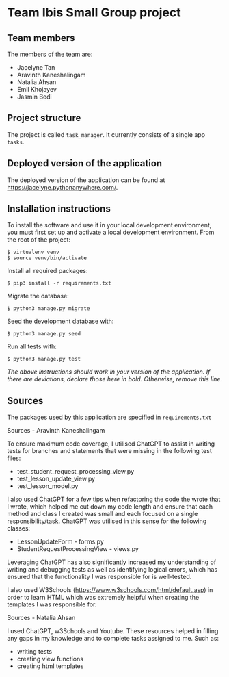 # Team Ibis Small Group project

## Team members
The members of the team are:
- Jacelyne Tan
- Aravinth Kaneshalingam
- Natalia Ahsan
- Emil Khojayev
- Jasmin Bedi

## Project structure
The project is called `task_manager`.  It currently consists of a single app `tasks`.

## Deployed version of the application
The deployed version of the application can be found at https://jacelyne.pythonanywhere.com/.

## Installation instructions
To install the software and use it in your local development environment, you must first set up and activate a local development environment.  From the root of the project:

```
$ virtualenv venv
$ source venv/bin/activate
```

Install all required packages:

```
$ pip3 install -r requirements.txt
```

Migrate the database:

```
$ python3 manage.py migrate
```

Seed the development database with:

```
$ python3 manage.py seed
```

Run all tests with:
```
$ python3 manage.py test
```

*The above instructions should work in your version of the application.  If there are deviations, declare those here in bold.  Otherwise, remove this line.*

## Sources
The packages used by this application are specified in `requirements.txt`

Sources - Aravinth Kaneshalingam

To ensure maximum code coverage, I utilised ChatGPT to assist in writing tests for branches and statements that were missing in the following test files:
- test_student_request_processing_view.py
- test_lesson_update_view.py
- test_lesson_model.py

I also used ChatGPT for a few tips when refactoring the code the wrote that I wrote, which helped me cut down my code length and ensure that each method and class I created was small and each focused on a single responsibility/task. ChatGPT was utilised in this sense for the following classes:
- LessonUpdateForm - forms.py
- StudentRequestProcessingView - views.py

Leveraging ChatGPT has also significantly increased my understanding of writing and debugging tests as well as identifying logical errors, which has ensured that the functionality I was responsible for is well-tested.

I also used W3Schools (https://www.w3schools.com/html/default.asp) in order to learn HTML which was extremely helpful when creating the templates I was responsible for.


Sources - Natalia Ahsan

I used ChatGPT, w3Schools and Youtube. 
These resources helped in filling any gaps in my knowledge and to complete tasks assigned to me.
Such as:
- writing tests
- creating view functions
- creating html templates
